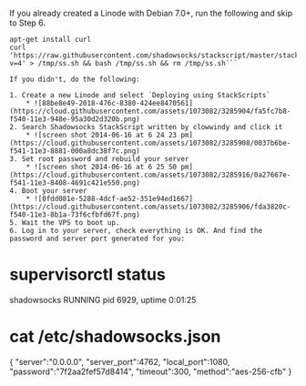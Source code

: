 If you already created a Linode with Debian 7.0+, run the following and skip to Step 6.
```
apt-get install curl
curl 'https://raw.githubusercontent.com/shadowsocks/stackscript/master/stackscript.sh?v=4' > /tmp/ss.sh && bash /tmp/ss.sh && rm /tmp/ss.sh```

If you didn't, do the following:

1. Create a new Linode and select `Deploying using StackScripts`
    * ![88be8e49-2018-476c-8380-424ee8470561](https://cloud.githubusercontent.com/assets/1073082/3285904/fa5fc7b8-f540-11e3-948e-95a30d2d320b.png)
2. Search Shadowsocks StackScript written by clowwindy and click it
    * ![screen shot 2014-06-16 at 6 24 23 pm](https://cloud.githubusercontent.com/assets/1073082/3285908/0037b6be-f541-11e3-8881-000a8dc38f7c.png)
3. Set root password and rebuild your server
    * ![screen shot 2014-06-16 at 6 25 50 pm](https://cloud.githubusercontent.com/assets/1073082/3285916/0a27667e-f541-11e3-8408-4691c421e550.png)
4. Boot your server
    * ![0fdd081e-5288-4dcf-ae52-351e94ed1667](https://cloud.githubusercontent.com/assets/1073082/3285906/fda3820c-f540-11e3-8b1a-73f6cfbfd67f.png)
5. Wait the VPS to boot up.
6. Log in to your server, check everything is OK. And find the password and server port generated for you:

```
# supervisorctl status
shadowsocks                      RUNNING    pid 6929, uptime 0:01:25
# cat /etc/shadowsocks.json 
{
    "server":"0.0.0.0",
    "server_port":4762,
    "local_port":1080,
    "password":"7f2aa2fef57d8414",
    "timeout":300,
    "method":"aes-256-cfb"
}
```
